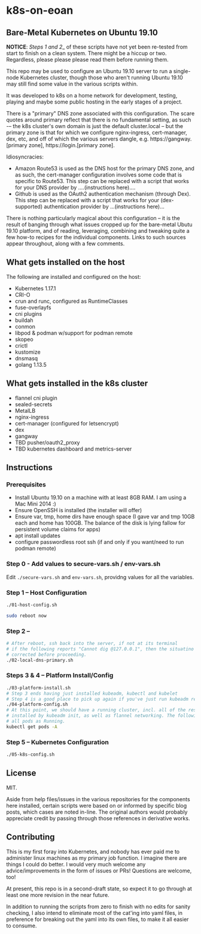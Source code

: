 # k8s-on-eoan

Bare-Metal Kubernetes on Ubuntu 19.10
---

__NOTICE__: _Steps 1 and 2__  of these scripts have not yet been re-tested from start to finish on a clean system. There might be a hiccup or two. Regardless, please please please read them before running them.

This repo may be used to configure an Ubuntu 19.10 server to run a single-node Kubernetes cluster, though those who aren't running Ubuntu 19.10 may still find some value in the various scripts within.

It was developed to k8s on a home network for development, testing, playing and maybe some public hosting in the early stages of a project.

There is a "primary" DNS zone associated with this configuration. The scare quotes around primary reflect that there is no fundamental setting, as such -– the k8s cluster's own domain is just the default cluster.local – but the primary zone is that for which we configure nginx-ingress, cert-manager, dex, etc, and off of which the various servers dangle, e.g. https://gangway.\[primary zone\], https://login.\[primary zone\].

Idiosyncracies:

* Amazon Route53 is used as the DNS host for the primary DNS zone, and as such, the cert-manager configuration involves some code that is specific to Route53. This step can be replaced with a script that works for your DNS provider by ....(instructions here)....
* Github is used as the OAuth2 authentication mechanism (through Dex). This step can be replaced with a script that works for your (dex-supported) authentication provider by ...(instructions here)...

There is nothing particularly magical about this configuration – it is the result of banging through what issues cropped up for the bare-metal Ubutu 19.10 platform, and of reading, leveraging, combining and tweaking quite a few how-to recipes for the individual components. Links to such sources appear throughout, along with a few comments.

## What gets installed on the host

The following are installed and configured on the host:

* Kubernetes 1.17.1
* CRI-O
* crun and runc, configured as RuntimeClasses
* fuse-overlayfs
* cni plugins
* buildah
* conmon
* libpod & podman w/support for podman remote
* skopeo
* crictl
* kustomize
* dnsmasq
* golang 1.13.5

## What gets installed in the k8s cluster

* flannel cni plugin
* sealed-secrets
* MetalLB
* nginx-ingress
* cert-manager (configured for letsencrypt)
* dex
* gangway
* TBD pusher/oauth2_proxy
* TBD kubernetes dashboard and metrics-server

<!-- The dashboard, which is exposed behind a singe-signon proxy, is the capstone of this configuration, It exercises all of the other installed runtime components.
-->

## Instructions

### Prerequisites

* Install Ubuntu 19.10 on a machine with at least 8GB RAM. I am using a Mac Mini 2014 :)
* Ensure OpenSSH is installed (the installer will offer)
* Ensure var, tmp, home dirs have enough space (I gave var and tmp 10GB each and home has 100GB. The balance of the disk is lying fallow for persistent volume claims for apps)
* apt install updates
* configure passwordless root ssh (if and only if you want/need to run podman remote)

### Step 0 - Add values to secure-vars.sh / env-vars.sh

Edit `./secure-vars.sh` and `env-vars.sh`, providng values for all the variables.

### Step 1 – Host Configuration
```bash
./01-host-config.sh

sudo reboot now
```
### Step 2 –
```bash
# After reboot, ssh back into the server, if not at its terminal
# if the following reports "Cannot dig @127.0.0.1", then the situatino should be
# corrected before proceeding.
./02-local-dns-primary.sh
```
### Steps 3 & 4 – Platform Install/Config
```bash
./03-platform-install.sh
# Step 3 ends having just installed kubeadm, kubectl and kubelet
# Step 4 is a good place to pick up again if you've just run kubeadm reset for one reason or another...
./04-platform-config.sh
# At this point, we should have a running cluster, incl. all of the resources
# installed by kubeadm init, as well as flannel networking. The following should show
# all pods as Running.
kubectl get pods -A
```
### Step 5 – Kubernetes Configuration
```bash
./05-k8s-config.sh
```

## License

MIT.

Aside from help files/issues in the various repositories for the components here installed, certain scripts were based on or informed by specific blog posts, which cases are noted in-line. The original authors would probably appreciate credit by passing through those references in derivative works.

## Contributing

This is my first foray into Kubernetes, and nobody has ever paid me to administer linux machines as my primary job function. I imagine there are things I could do better. I would very much welcome any advice/improvements in the form of issues or PRs! Questions are welcome, too!

At present, this repo is in a second-draft state, so expect it to go through at least one more revision in the near future.

In addition to running the scripts from zero to finish with no edits for sanity checking, I also intend to eliminate most of the cat'ing into yaml files, in preference for breaking out the yaml into its own files, to make it all easier to consume.
